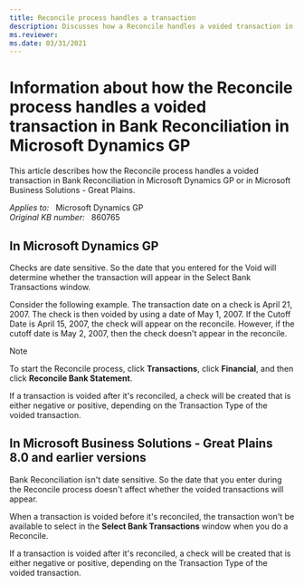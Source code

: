 ```yaml
---
title: Reconcile process handles a transaction
description: Discusses how a Reconcile handles a voided transaction in Bank Reconciliation in Microsoft Dynamics GP and in Microsoft Business Solution - Great Plains.
ms.reviewer:
ms.date: 03/31/2021
---
```

# Information about how the Reconcile process handles a voided transaction in Bank Reconciliation in Microsoft Dynamics GP

This article describes how the Reconcile process handles a voided transaction in Bank Reconciliation in Microsoft Dynamics GP or in Microsoft Business Solutions - Great Plains.

_Applies to:_ &nbsp; Microsoft Dynamics GP  
_Original KB number:_ &nbsp; 860765

## In Microsoft Dynamics GP

Checks are date sensitive. So the date that you entered for the Void will determine whether the transaction will appear in the Select Bank Transactions window.

Consider the following example. The transaction date on a check is April 21, 2007. The check is then voided by using a date of May 1, 2007. If the Cutoff Date is April 15, 2007, the check will appear on the reconcile. However, if the cutoff date is May 2, 2007, then the check doesn't appear in the reconcile.

> [!NOTE]
> To start the Reconcile process, click **Transactions**, click **Financial**, and then click **Reconcile Bank Statement**.

If a transaction is voided after it's reconciled, a check will be created that is either negative or positive, depending on the Transaction Type of the voided transaction.

## In Microsoft Business Solutions - Great Plains 8.0 and earlier versions

Bank Reconciliation isn't date sensitive. So the date that you enter during the Reconcile process doesn't affect whether the voided transactions will appear.

When a transaction is voided before it's reconciled, the transaction won't be available to select in the **Select Bank Transactions** window when you do a Reconcile.

If a transaction is voided after it's reconciled, a check will be created that is either negative or positive, depending on the Transaction Type of the voided transaction.
